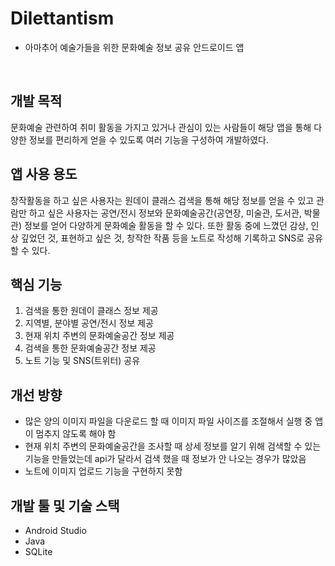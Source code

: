 # Dilettantism
- 아마추어 예술가들을 위한 문화예술 정보 공유 안드로이드 앱

<br />

## 개발 목적
문화예술 관련하여 취미 활동을 가지고 있거나 관심이 있는 사람들이 해당 앱을 통해 다양한 정보를 편리하게 얻을 수 있도록 여러 기능을 구성하여 개발하였다.


## 앱 사용 용도
창작활동을 하고 싶은 사용자는 원데이 클래스 검색을 통해 해당 정보를 얻을 수 있고 관람만 하고 싶은 사용자는 공연/전시 정보와 문화예술공간(공연장, 미술관, 도서관, 박물관) 정보를 얻어 다양하게 문화예술 활동을 할 수 있다. 또한 활동 중에 느꼈던 감상, 인상 깊었던 것, 표현하고 싶은 것, 창작한 작품 등을 노트로 작성해 기록하고 SNS로 공유할 수 있다.


## 핵심 기능
1. 검색을 통한 원데이 클래스 정보 제공
2. 지역별, 분야별 공연/전시 정보 제공
3. 현재 위치 주변의 문화예술공간 정보 제공
4. 검색을 통한 문화예술공간 정보 제공
5. 노트 기능 및 SNS(트위터) 공유


## 개선 방향
- 많은 양의 이미지 파일을 다운로드 할 때 이미지 파일 사이즈를 조절해서 실행 중 앱이 멈추지 않도록 해야 함
- 현재 위치 주변의 문화예술공간을 조사할 때 상세 정보를 알기 위해 검색할 수 있는 기능을 만들었는데 api가 달라서 검색 했을 때 정보가 안 나오는 경우가 많았음
- 노트에 이미지 업로드 기능을 구현하지 못함


## 개발 툴 및 기술 스택
- Android Studio
- Java
- SQLite

